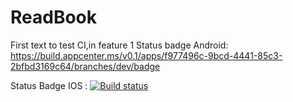 # ReadBook

First text to test CI,in feature 1
Status badge Android:
https://build.appcenter.ms/v0.1/apps/f977496c-9bcd-4441-85c3-2bfbd3169c64/branches/dev/badge

Status Badge IOS :
[![Build status](https://build.appcenter.ms/v0.1/apps/818c0635-8fd5-4638-8ac2-e63dffdefe16/branches/dev/badge)](https://appcenter.ms)

